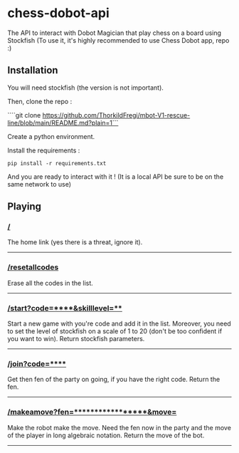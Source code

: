 # chess-dobot-api

The API to interact with Dobot Magician that play chess on a board using Stockfish
(To use it, it's highly recommended to use Chess Dobot app, repo :)

## Installation

You will need stockfish (the version is not important).

Then, clone the repo :

````git clone https://github.com/ThorkildFregi/mbot-V1-rescue-line/blob/main/README.md?plain=1```

Create a python environment.

Install the requirements :

```pip install -r requirements.txt```

And you are ready to interact with it !
(It is a local API be sure to be on the same network to use)

## Playing

### [/](/chess_dobot/main.py#L78-80)

The home link (yes there is a threat, ignore it).

----------------

### [/resetallcodes](/chess_dobot/main.py#L82-86)

Erase all the codes in the list.

----------------

### [/start?code=****&skilllevel=**](/chess_dobot/main.py#L88-108)

Start a new game with you're code and add it in the list. Moreover, you need to set the level of stockfish on a scale of 1 to 20 (don't be too confident if you want to win). Return stockfish parameters.

----------------

### [/join?code=****](/chess_dobot/main.py#L110-118)

Get then fen of the party on going, if you have the right code. Return the fen.

----------------

### [/makeamove?fen=*********************&move=****](/chess_dobot/main.py#L120-156)

Make the robot make the move. Need the fen now in the party and the move of the player in long algebraic notation. Return the move of the bot.

----------------